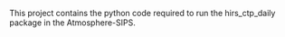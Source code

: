 This project contains the python code required to run the hirs_ctp_daily package in the Atmosphere-SIPS.